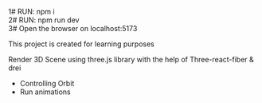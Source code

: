 1# RUN: npm i  
2# RUN: npm run dev  
3# Open the browser on localhost:5173

This project is created for learning purposes

Render 3D Scene using three.js library with the help of Three-react-fiber & drei

- Controlling Orbit
- Run animations
